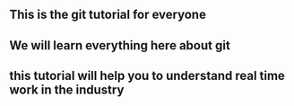 ## This is the git tutorial for everyone

##  We will learn everything here about git

## this tutorial will help you to understand real time work in the industry